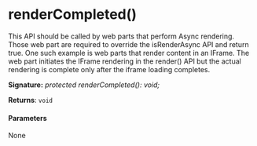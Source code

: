 # renderCompleted()




This API should be called by web parts that perform Async rendering. Those web part are required to override the isRenderAsync API and return true. One such example is web parts that render content in an IFrame. The web part initiates the IFrame rendering in the render() API but the actual rendering is complete only after the iframe loading completes.

**Signature:** _protected renderCompleted(): void;_

**Returns**: `void`





#### Parameters
None


